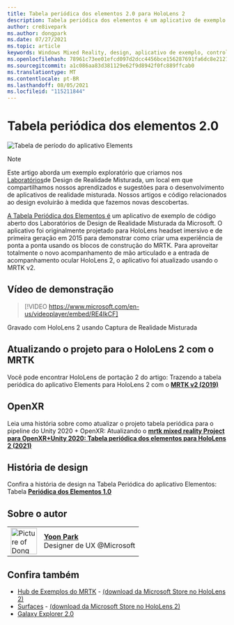```yaml
---
title: Tabela periódica dos elementos 2.0 para HoloLens 2
description: Tabela periódica dos elementos é um aplicativo de exemplo atualizado para HoloLens entrada de acompanhamento de mão e acompanhamento ocular totalmente articulado do 2.
author: cre8ivepark
ms.author: dongpark
ms.date: 07/27/2021
ms.topic: article
keywords: Windows Mixed Reality, design, aplicativo de exemplo, controles, MRTK, Realidade Misturada Toolkit, Unity, aplicativos de exemplo, aplicativos de exemplo, open-source, Microsoft Store, HoloLens, headset de realidade misturada, headset de realidade misturada do Windows, headset de realidade virtual, OpenXR, Open XR, Unity
ms.openlocfilehash: 78961c73ee01efcd097d2dcc4456bce156287691fa6dc8e2121c817e4812bfac
ms.sourcegitcommit: a1c086aa83d381129e62f9d8942f0fc889ffcab0
ms.translationtype: MT
ms.contentlocale: pt-BR
ms.lasthandoff: 08/05/2021
ms.locfileid: "115211844"
---
```

# <a name="periodic-table-of-the-elements-20"></a>Tabela periódica dos elementos 2.0
![Tabela de período do aplicativo Elements](../images/MRDL_PeriodicTable.jpg)

>[!NOTE]
>Este artigo aborda um exemplo exploratório que criamos nos [Laboratórios](https://github.com/Microsoft/MRDesignLabs_Unity)de Design de Realidade Misturada, um local em que compartilhamos nossos aprendizados e sugestões para o desenvolvimento de aplicativos de realidade misturada. Nossos artigos e código relacionados ao design evoluirão à medida que fazemos novas descobertas.

[A Tabela Periódica dos Elementos é](https://github.com/Microsoft/MRDesignLabs_Unity_PeriodicTable) um aplicativo de exemplo de código aberto dos Laboratórios de Design de Realidade Misturada da Microsoft. O aplicativo foi originalmente projetado para HoloLens headset imersivo e de primeira geração em 2015 para demonstrar como criar uma experiência de ponta a ponta usando os blocos de construção do MRTK. Para aproveitar totalmente o novo acompanhamento de mão articulado e a entrada de acompanhamento ocular HoloLens 2, o aplicativo foi atualizado usando o MRTK v2. 

## <a name="demo-video"></a>Vídeo de demonstração 
> [!VIDEO https://www.microsoft.com/en-us/videoplayer/embed/RE4IkCF]

Gravado com HoloLens 2 usando Captura de Realidade Misturada


## <a name="upgrading-the-project-for-hololens-2-with-mrtk"></a>Atualizando o projeto para o HoloLens 2 com o MRTK
Você pode encontrar HoloLens de portação 2 do artigo: Trazendo a tabela periódica do aplicativo Elements para HoloLens 2 com o <a href="https://dongyoonpark.medium.com/bringing-the-periodic-table-of-the-elements-app-to-hololens-2-with-mrtk-v2-a6e3d8362158" target="_blank"> **MRTK v2 (2019)**</a>

## <a name="openxr"></a>OpenXR 
Leia uma história sobre como atualizar o projeto tabela periódica para o pipeline do Unity 2020 + OpenXR: Atualizando o <a href="https://dongyoonpark.medium.com/updating-mrtk-mixed-reality-project-to-openxr-unity-2020-periodic-table-of-the-elements-4cf55b0479a4" target="_blank"> **mrtk mixed reality Project para OpenXR+Unity 2020: Tabela periódica dos elementos para HoloLens 2 (2021)**</a>

## <a name="design-story"></a>História de design 
Confira a história de design na Tabela Periódica do aplicativo Elementos: Tabela [ **Periódica dos Elementos 1.0**](periodic-table-of-the-elements.md)

## <a name="about-the-author"></a>Sobre o autor

<table style="border-collapse:collapse" padding-left="0px">
<tr>
<td style="border-style: none" width="60px"><img alt="Picture of Dong Yoon Park" width="60" height="60" src="images/dongyoonpark.jpg"></td>
<td style="border-style: none"><a href="http://dongyoonpark.com" target="_blank"><b>Yoon Park</b></a><br>Designer de UX @Microsoft</td>
</tr>
</table>

## <a name="see-also"></a>Confira também

* [Hub de Exemplos do MRTK](/windows/mixed-reality/mrtk-unity/features/example-scenes/example-hub) - [(download da Microsoft Store no HoloLens 2)](https://www.microsoft.com/en-us/p/mrtk-examples-hub/9mv8c39l2sj4)
* [Surfaces](sampleapp-surfaces.md) - [(download da Microsoft Store no HoloLens 2)](https://www.microsoft.com/en-us/p/surfaces/9nvkpv3sk3x0)
* [Galaxy Explorer 2.0](galaxy-explorer-update.md)